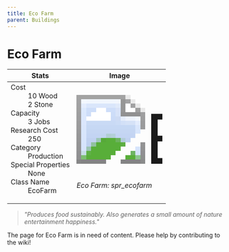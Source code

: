 ```yaml
---
title: Eco Farm
parent: Buildings
---
```

# Eco Farm

[//]: # (Pre-generated content)
<table><thead><tr><th>Stats</th><th>Image</th></tr></thead><tbody><tr><td><dl><dt>Cost</dt><dd>10 Wood<br>2 Stone</dd><dt>Capacity</dt><dd>3 Jobs</dd><dt>Research Cost</dt><dd>250</dd><dt>Category</dt><dd>Production</dd><dt>Special Properties</dt><dd>None</dd><dt>Class Name</dt><dd>EcoFarm</dd></dl></td><td><style>.building-image {width: 200px;height: 200px;overflow: hidden;position: relative;}.building-image img {image-rendering: pixelated;object-fit: none;transform: scale(10);transform-origin: left top;position: absolute;left: 0;top: 0;}</style><div class="building-image"><img style="object-position: -716px -924px;" src="https://tfe2-wiki.github.io/assets/sprites.png" alt="Eco Farm Back"><img style="object-position: -184px -907px;" src="https://tfe2-wiki.github.io/assets/sprites.png" alt="Eco Farm"></div><i>Eco Farm: spr_ecofarm</i></td></tr></tbody></table><blockquote><i>"Produces food sustainably. Also generates a small amount of nature entertainment happiness."</i></blockquote>

The page for Eco Farm is in need of content. Please help by contributing to the wiki!
